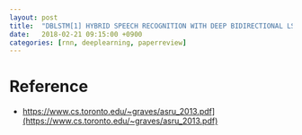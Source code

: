 ```yaml
---
layout: post
title:  "DBLSTM[1] HYBRID SPEECH RECOGNITION WITH DEEP BIDIRECTIONAL LSTM"
date:   2018-02-21 09:15:00 +0900
categories: [rnn, deeplearning, paperreview]
---
```


# Reference
- https://www.cs.toronto.edu/~graves/asru_2013.pdf](https://www.cs.toronto.edu/~graves/asru_2013.pdf)

